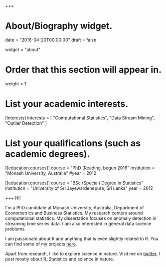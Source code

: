 +++
# About/Biography widget.

date = "2016-04-20T00:00:00"
draft = false

widget = "about"

# Order that this section will appear in.
weight = 1

# List your academic interests.
[interests]
  interests = [
    "Computational Statistics",
    "Data Stream Mining",
    "Outlier Detection"
  ]

# List your qualifications (such as academic degrees).
[[education.courses]]
  course = "PhD (Reading, begun 2016"
  institution = "Monash University, Australia"
  #year = 2012

[[education.courses]]
  course = "BSc (Special) Degree in Statistics"
  institution = "University of Sri Jayewardenepura, Sri Lanka"
  year = 2012
 
+++
Hi!

I'm a PhD candidate at Monash University, Australia, Department of Econometrics and Business Statistics. 
My research centers around computational statistics. My dissertation focuses on anomaly detection in streaming time series data. I am also interested in general data science problems.

I am passionate about R and  anything that is even slightly related to R. You can find some of my projects [here](https://prital.netlify.com/#projects).

Apart from  research, I like to explore science in nature. Visit me on [twitter](https://twitter.com/prital19), I post mostly about R, Statistics and science in nature. 


